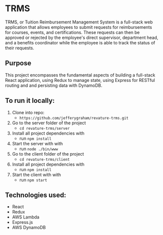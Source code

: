 # TRMS

TRMS, or Tuition Reimbursement Management System is a full-stack web application that allows employees to submit requests for reimbursements for courses, events, and certifications. These requests can then be approved or rejected by the employee's direct supervisor, department head, and a benefits coordinator while the employee is able to track the status of their requests.


## Purpose

This project encompasses the fundamental aspects of building a full-stack React application, using Redux to manage state, using Express for RESTful routing and and persisting data with DynamoDB.

## To run it locally:

1.  Clone into repo:
    - `https://github.com/jefferygraham/revature-trms.git`
2.  Go to the server folder of the project
    - `cd revature-trms/server`
3.  Install all project dependencies with
    - run `npm install`
4.  Start the server with with
    - run `node ./bin/www`
5.  Go to the client folder of the project
    - `cd revature-trms/client`
6.  Install all project dependencies with
    - run `npm install`
7.  Start the client with with
    - run `npm start`
## Technologies used:

- React
- Redux
- AWS Lambda
- Express.js
- AWS DynamoDB

